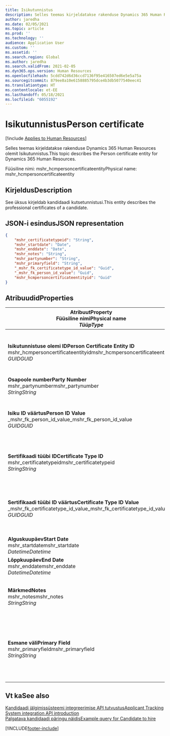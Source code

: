 ```yaml
---
title: Isikutunnistus
description: Selles teemas kirjeldatakse rakenduse Dynamics 365 Human Resources olemit Isikutunnistus.
author: jaredha
ms.date: 02/05/2021
ms.topic: article
ms.prod: ''
ms.technology: ''
audience: Application User
ms.custom: ''
ms.assetid: ''
ms.search.region: Global
ms.author: jaredha
ms.search.validFrom: 2021-02-05
ms.dyn365.ops.version: Human Resources
ms.openlocfilehash: 5cdd742d6d36ccd7136f95e416507ed6e5e5a75a
ms.sourcegitcommit: 879ee8a10e6158885795dce4b3db5077540eec41
ms.translationtype: HT
ms.contentlocale: et-EE
ms.lasthandoff: 05/18/2021
ms.locfileid: "6055192"
---
```

# <a name="person-certificate"></a><span data-ttu-id="e166e-103">Isikutunnistus</span><span class="sxs-lookup"><span data-stu-id="e166e-103">Person certificate</span></span>

[!include [Applies to Human Resources](../includes/applies-to-hr.md)]

<span data-ttu-id="e166e-104">Selles teemas kirjeldatakse rakenduse Dynamics 365 Human Resources olemit Isikutunnistus.</span><span class="sxs-lookup"><span data-stu-id="e166e-104">This topic describes the Person certificate entity for Dynamics 365 Human Resources.</span></span>

<span data-ttu-id="e166e-105">Füüsiline nimi: mshr_hcmpersoncertificateentity</span><span class="sxs-lookup"><span data-stu-id="e166e-105">Physical name: mshr_hcmpersoncertificateentity</span></span>

## <a name="description"></a><span data-ttu-id="e166e-106">Kirjeldus</span><span class="sxs-lookup"><span data-stu-id="e166e-106">Description</span></span>

<span data-ttu-id="e166e-107">See üksus kirjeldab kandidaadi kutsetunnistusi.</span><span class="sxs-lookup"><span data-stu-id="e166e-107">This entity describes the professional certificates of a candidate.</span></span>

## <a name="json-representation"></a><span data-ttu-id="e166e-108">JSON-i esindus</span><span class="sxs-lookup"><span data-stu-id="e166e-108">JSON representation</span></span>

```json
{
    "mshr_certificatetypeid": "String",
    "mshr_startdate": "Date",
    "mshr_enddate": "Date",
    "mshr_notes": "String",
    "mshr_partynumber": "String",
    "mshr_primaryfield": "String",
    "_mshr_fk_certificatetype_id_value": "Guid",
    "_mshr_fk_person_id_value": "Guid",
    "mshr_hcmpersoncertificateentityid": "Guid"
}
```

## <a name="properties"></a><span data-ttu-id="e166e-109">Atribuudid</span><span class="sxs-lookup"><span data-stu-id="e166e-109">Properties</span></span>

| <span data-ttu-id="e166e-110">Atribuut</span><span class="sxs-lookup"><span data-stu-id="e166e-110">Property</span></span><br><span data-ttu-id="e166e-111">**Füüsiline nimi**</span><span class="sxs-lookup"><span data-stu-id="e166e-111">**Physical name**</span></span><br><span data-ttu-id="e166e-112">**_Tüüp_**</span><span class="sxs-lookup"><span data-stu-id="e166e-112">**_Type_**</span></span> | <span data-ttu-id="e166e-113">Kasuta</span><span class="sxs-lookup"><span data-stu-id="e166e-113">Use</span></span> | <span data-ttu-id="e166e-114">Kirjeldus</span><span class="sxs-lookup"><span data-stu-id="e166e-114">Description</span></span> |
| --- | --- | --- |
| <span data-ttu-id="e166e-115">**Isikutunnistuse olemi ID**</span><span class="sxs-lookup"><span data-stu-id="e166e-115">**Person Certificate Entity ID**</span></span><br><span data-ttu-id="e166e-116">mshr_hcmpersoncertificateentityid</span><span class="sxs-lookup"><span data-stu-id="e166e-116">mshr_hcmpersoncertificateentityid</span></span><br><span data-ttu-id="e166e-117">*GUID*</span><span class="sxs-lookup"><span data-stu-id="e166e-117">*GUID*</span></span> | <span data-ttu-id="e166e-118">Kirjutuskaitstud</span><span class="sxs-lookup"><span data-stu-id="e166e-118">Read-only</span></span><br><span data-ttu-id="e166e-119">Nõutav</span><span class="sxs-lookup"><span data-stu-id="e166e-119">Required</span></span> | <span data-ttu-id="e166e-120">Süsteemi loodud kordumatu identifikaator isikutunnistuse üksuse kirjele.</span><span class="sxs-lookup"><span data-stu-id="e166e-120">System-generated unique identifier for the person certificate entity record.</span></span> |
| <span data-ttu-id="e166e-121">**Osapoole number**</span><span class="sxs-lookup"><span data-stu-id="e166e-121">**Party Number**</span></span><br><span data-ttu-id="e166e-122">mshr_partynumber</span><span class="sxs-lookup"><span data-stu-id="e166e-122">mshr_partynumber</span></span><br><span data-ttu-id="e166e-123">*String*</span><span class="sxs-lookup"><span data-stu-id="e166e-123">*String*</span></span> | <span data-ttu-id="e166e-124">Loe/kirjuta</span><span class="sxs-lookup"><span data-stu-id="e166e-124">Read/write</span></span><br><span data-ttu-id="e166e-125">Nõutav</span><span class="sxs-lookup"><span data-stu-id="e166e-125">Required</span></span> | <span data-ttu-id="e166e-126">Kandidaadi osapoole (isiku) ID.</span><span class="sxs-lookup"><span data-stu-id="e166e-126">The party (person) ID of the candidate.</span></span> |
| <span data-ttu-id="e166e-127">**Isiku ID väärtus**</span><span class="sxs-lookup"><span data-stu-id="e166e-127">**Person ID Value**</span></span><br><span data-ttu-id="e166e-128">_mshr_fk_person_id_value</span><span class="sxs-lookup"><span data-stu-id="e166e-128">_mshr_fk_person_id_value</span></span><br><span data-ttu-id="e166e-129">*GUID*</span><span class="sxs-lookup"><span data-stu-id="e166e-129">*GUID*</span></span> | <span data-ttu-id="e166e-130">Kirjutuskaitstud</span><span class="sxs-lookup"><span data-stu-id="e166e-130">Read-only</span></span><br><span data-ttu-id="e166e-131">Nõutav</span><span class="sxs-lookup"><span data-stu-id="e166e-131">Required</span></span><br><span data-ttu-id="e166e-132">Võõrvõti: mshr_dirpersonentityid olemile mshr_dirpersonentity</span><span class="sxs-lookup"><span data-stu-id="e166e-132">Foreign key: mshr_dirpersonentityid of mshr_dirpersonentity</span></span> | <span data-ttu-id="e166e-133">Süsteemi loodud osapoole (isiku) olemi kirje kordumatu identifikaator.</span><span class="sxs-lookup"><span data-stu-id="e166e-133">The system-generated identifier of the party (person) entity record.</span></span> |
| <span data-ttu-id="e166e-134">**Sertifikaadi tüübi ID**</span><span class="sxs-lookup"><span data-stu-id="e166e-134">**Certificate Type ID**</span></span><br><span data-ttu-id="e166e-135">mshr_certificatetypeid</span><span class="sxs-lookup"><span data-stu-id="e166e-135">mshr_certificatetypeid</span></span><br><span data-ttu-id="e166e-136">*String*</span><span class="sxs-lookup"><span data-stu-id="e166e-136">*String*</span></span> | <span data-ttu-id="e166e-137">Loe/kirjuta</span><span class="sxs-lookup"><span data-stu-id="e166e-137">Read/write</span></span><br><span data-ttu-id="e166e-138">Nõutav</span><span class="sxs-lookup"><span data-stu-id="e166e-138">Required</span></span> |  <span data-ttu-id="e166e-139">Human Resourcesis määratletud serditüübi identifikaator.</span><span class="sxs-lookup"><span data-stu-id="e166e-139">The identifier of the certificate type defined in Human Resources.</span></span> |
| <span data-ttu-id="e166e-140">**Sertifikaadi tüübi ID väärtus**</span><span class="sxs-lookup"><span data-stu-id="e166e-140">**Certificate Type ID Value**</span></span><br><span data-ttu-id="e166e-141">_mshr_fk_certificatetype_id_value</span><span class="sxs-lookup"><span data-stu-id="e166e-141">_mshr_fk_certificatetype_id_value</span></span><br><span data-ttu-id="e166e-142">*GUID*</span><span class="sxs-lookup"><span data-stu-id="e166e-142">*GUID*</span></span> | <span data-ttu-id="e166e-143">Kirjutuskaitstud</span><span class="sxs-lookup"><span data-stu-id="e166e-143">Read-only</span></span><br><span data-ttu-id="e166e-144">Nõutav</span><span class="sxs-lookup"><span data-stu-id="e166e-144">Required</span></span><br><span data-ttu-id="e166e-145">Võõrvõti: mshr_hcmcertificatetypeentityid olemist mshr_hcmcertificatetypeentity</span><span class="sxs-lookup"><span data-stu-id="e166e-145">Foreign key: mshr_hcmcertificatetypeentityid of mshr_hcmcertificatetypeentity</span></span> | <span data-ttu-id="e166e-146">Seostatud üksuse serditüübi süsteemi loodud kordumatu identifikaator.</span><span class="sxs-lookup"><span data-stu-id="e166e-146">System-generated unique identifier of the certificate type in the associated entity.</span></span> |
| <span data-ttu-id="e166e-147">**Alguskuupäev**</span><span class="sxs-lookup"><span data-stu-id="e166e-147">**Start Date**</span></span><br><span data-ttu-id="e166e-148">mshr_startdate</span><span class="sxs-lookup"><span data-stu-id="e166e-148">mshr_startdate</span></span><br><span data-ttu-id="e166e-149">*Datetime*</span><span class="sxs-lookup"><span data-stu-id="e166e-149">*Datetime*</span></span> | <span data-ttu-id="e166e-150">Loe/kirjuta</span><span class="sxs-lookup"><span data-stu-id="e166e-150">Read/write</span></span><br><span data-ttu-id="e166e-151">Nõutav</span><span class="sxs-lookup"><span data-stu-id="e166e-151">Required</span></span> | <span data-ttu-id="e166e-152">Serdi väljastamise kuupäev.</span><span class="sxs-lookup"><span data-stu-id="e166e-152">The date at which the certificate was issued.</span></span> |
| <span data-ttu-id="e166e-153">**Lõppkuupäev**</span><span class="sxs-lookup"><span data-stu-id="e166e-153">**End Date**</span></span><br><span data-ttu-id="e166e-154">mshr_enddate</span><span class="sxs-lookup"><span data-stu-id="e166e-154">mshr_enddate</span></span><br><span data-ttu-id="e166e-155">*Datetime*</span><span class="sxs-lookup"><span data-stu-id="e166e-155">*Datetime*</span></span> | <span data-ttu-id="e166e-156">Loe/kirjuta</span><span class="sxs-lookup"><span data-stu-id="e166e-156">Read/write</span></span><br><span data-ttu-id="e166e-157">Valikuline</span><span class="sxs-lookup"><span data-stu-id="e166e-157">Optional</span></span> | <span data-ttu-id="e166e-158">Sertifikaadi aegumise kuupäev.</span><span class="sxs-lookup"><span data-stu-id="e166e-158">The date at which the certificate will expire.</span></span> |
| <span data-ttu-id="e166e-159">**Märkmed**</span><span class="sxs-lookup"><span data-stu-id="e166e-159">**Notes**</span></span><br><span data-ttu-id="e166e-160">mshr_notes</span><span class="sxs-lookup"><span data-stu-id="e166e-160">mshr_notes</span></span><br><span data-ttu-id="e166e-161">*String*</span><span class="sxs-lookup"><span data-stu-id="e166e-161">*String*</span></span> | <span data-ttu-id="e166e-162">Loe/kirjuta</span><span class="sxs-lookup"><span data-stu-id="e166e-162">Read/write</span></span><br><span data-ttu-id="e166e-163">Valikuline</span><span class="sxs-lookup"><span data-stu-id="e166e-163">Optional</span></span> | <span data-ttu-id="e166e-164">Märkused värbamishalduritele ja värbajatele kasutamiseks.</span><span class="sxs-lookup"><span data-stu-id="e166e-164">Notes for use by hiring managers and recruiters.</span></span> |
| <span data-ttu-id="e166e-165">**Esmane väli**</span><span class="sxs-lookup"><span data-stu-id="e166e-165">**Primary Field**</span></span><br><span data-ttu-id="e166e-166">mshr_primaryfield</span><span class="sxs-lookup"><span data-stu-id="e166e-166">mshr_primaryfield</span></span><br><span data-ttu-id="e166e-167">*String*</span><span class="sxs-lookup"><span data-stu-id="e166e-167">*String*</span></span> | <span data-ttu-id="e166e-168">Kirjutuskaitstud</span><span class="sxs-lookup"><span data-stu-id="e166e-168">Read-only</span></span><br><span data-ttu-id="e166e-169">Nõutav</span><span class="sxs-lookup"><span data-stu-id="e166e-169">Required</span></span> |  <span data-ttu-id="e166e-170">Väli, mida kasutatakse üksusekirje esmase ID-na.</span><span class="sxs-lookup"><span data-stu-id="e166e-170">Field to be used as an identifier of the entity record.</span></span> <span data-ttu-id="e166e-171">Osapoole numbri, sertifikaadi tüübi ID ja alguskuupäeva kombinatsioon.</span><span class="sxs-lookup"><span data-stu-id="e166e-171">Combination of party number, certificate type ID, and start date.</span></span> |

## <a name="see-also"></a><span data-ttu-id="e166e-172">Vt ka</span><span class="sxs-lookup"><span data-stu-id="e166e-172">See also</span></span>

[<span data-ttu-id="e166e-173">Kandidaadi jälgimissüsteemi integreerimise API tutvustus</span><span class="sxs-lookup"><span data-stu-id="e166e-173">Applicant Tracking System integration API introduction</span></span>](hr-admin-integration-ats-api-introduction.md)<br>
[<span data-ttu-id="e166e-174">Palgatava kandidaadi päringu näidis</span><span class="sxs-lookup"><span data-stu-id="e166e-174">Example query for Candidate to hire</span></span>](hr-admin-integration-ats-api-candidate-to-hire-example-query.md)



[!INCLUDE[footer-include](../includes/footer-banner.md)]